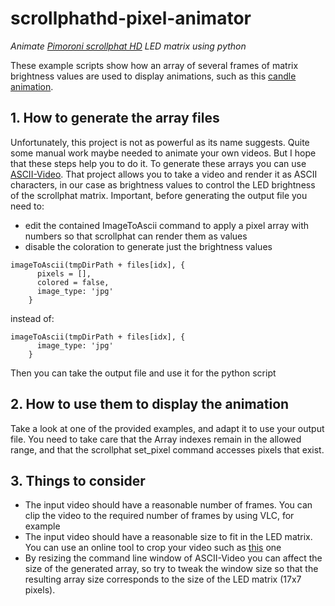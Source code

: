 # scrollphathd-pixel-animator
*Animate [Pimoroni scrollphat HD](https://github.com/pimoroni/scroll-phat-hd) LED matrix using python*

These example scripts show how an array of several frames of matrix brightness values are used to display animations, such as this [candle animation]().

## 1. How to generate the array files

Unfortunately, this project is not as powerful as its name suggests. Quite some manual work maybe needed to animate your own videos. But I hope that these steps help you to do it. To generate these arrays you can use [ASCII-Video](https://github.com/fossage/ASCII-Video). That project allows you to take a video and render it as ASCII characters, in our case as brightness values to control the LED brightness of the scrollphat matrix. Important, before generating the output file you need to:

- edit the contained ImageToAscii command to apply a pixel array with numbers so that scrollphat can render them as values
- disable the coloration to generate just the brightness values
```
imageToAscii(tmpDirPath + files[idx], {
      pixels = [],
      colored = false,
      image_type: 'jpg'
    }
```
instead of:
```
imageToAscii(tmpDirPath + files[idx], {
      image_type: 'jpg'
    }
```
Then you can take the output file and use it for the python script

## 2. How to use them to display the animation

Take a look at one of the provided examples, and adapt it to use your output file. You need to take care that the Array indexes remain in the allowed range, and that the scrollphat set_pixel command accesses pixels that exist.

## 3. Things to consider

- The input video should have a reasonable number of frames. You can clip the video to the required number of frames by using VLC, for example
- The input video should have a reasonable size to fit in the LED matrix. You can use an online tool to crop your video such as [this](https://ezgif.com/crop-video) one
- By resizing the command line window of ASCII-Video you can affect the size of the generated array, so try to tweak the window size so that the resulting array size corresponds to the size of the LED matrix (17x7 pixels).
